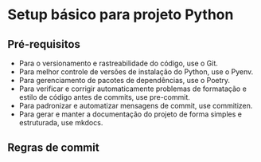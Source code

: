 # Setup básico para projeto Python

## Pré-requisitos

- Para o versionamento e rastreabilidade do código, use o Git.
- Para melhor controle de versões de instalação do Python, use o Pyenv.
- Para gerenciamento de pacotes de dependências, use o Poetry.
- Para verificar e corrigir automaticamente problemas de formatação e estilo de código antes de commits, use pre-commit.
- Para padronizar e automatizar mensagens de commit, use commitizen.
- Para gerar e manter a documentação do projeto de forma simples e estruturada, use mkdocs.

## Regras de commit
